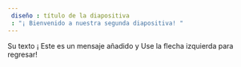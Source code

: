 ```yaml
---
 diseño : título de la diapositiva
 : "¡ Bienvenido a nuestra segunda diapositiva! "
---
```

Su texto ¡ Este es un mensaje añadido y
Use la flecha izquierda para regresar!
